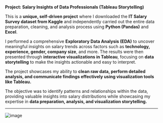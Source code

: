 **Project: Salary Insights of Data Professionals (Tableau Storytelling)**  

This is a **unique, self-driven project** where I downloaded the **IT Salary Survey dataset from Kaggle** and independently carried out the entire data preparation, cleaning, and analysis process using **Python (Pandas)** and **Excel**.  

I performed a comprehensive **Exploratory Data Analysis (EDA)** to uncover meaningful insights on salary trends across factors such as **technology, experience, gender, company size**, and more. The results were then presented through **interactive visualizations in Tableau**, focusing on **data storytelling** to make the insights actionable and easy to interpret.  

The project showcases my ability to **clean raw data, perform detailed analysis, and communicate findings effectively using visualization tools like Tableau.**

The objective was to identify patterns and relationships within the data, providing valuable insights into salary distributions while 
showcasing my expertise in **data preparation, analysis, and visualization storytelling.**

---
![image](https://github.com/user-attachments/assets/70c9a8a3-ef0a-4ddb-9713-ceeaca44396a)

